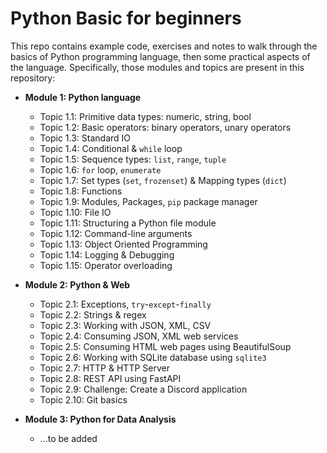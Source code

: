 # Python Basic for beginners

This repo contains example code, exercises and notes to walk through the basics of Python programming language, then some practical aspects of the language. Specifically, those modules and topics are present in this repository:

* **Module 1: Python language**
  * Topic 1.1: Primitive data types: numeric, string, bool
  * Topic 1.2: Basic operators: binary operators, unary operators
  * Topic 1.3: Standard IO
  * Topic 1.4: Conditional & `while` loop
  * Topic 1.5: Sequence types: `list`, `range`, `tuple`
  * Topic 1.6: `for` loop, `enumerate`
  * Topic 1.7: Set types (`set`, `frozenset`) & Mapping types (`dict`)
  * Topic 1.8: Functions
  * Topic 1.9: Modules, Packages, `pip` package manager
  * Topic 1.10: File IO
  * Topic 1.11: Structuring a Python file module
  * Topic 1.12: Command-line arguments
  * Topic 1.13: Object Oriented Programming
  * Topic 1.14: Logging & Debugging
  * Topic 1.15: Operator overloading

* **Module 2: Python & Web**
  * Topic 2.1: Exceptions, `try`-`except`-`finally`
  * Topic 2.2: Strings & regex
  * Topic 2.3: Working with JSON, XML, CSV
  * Topic 2.4: Consuming JSON, XML web services
  * Topic 2.5: Consuming HTML web pages using BeautifulSoup
  * Topic 2.6: Working with SQLite database using `sqlite3`
  * Topic 2.7: HTTP & HTTP Server
  * Topic 2.8: REST API using FastAPI
  * Topic 2.9: Challenge: Create a Discord application
  * Topic 2.10: Git basics

* **Module 3: Python for Data Analysis**
  * ...to be added
